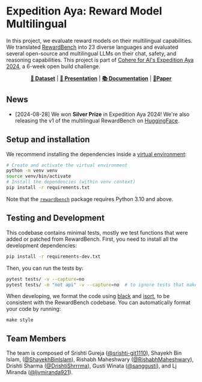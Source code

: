 # Expedition Aya: Reward Model Multilingual

In this project, we evaluate reward models on their multilingual capabilities.
We translated [RewardBench](https://huggingface.co/datasets/allenai/reward-bench) into 23 diverse languages and evaluated several open-source and multilingual LLMs on their chat, safety, and reasoning capabilities.
This project is part of [Cohere for AI's Expedition Aya 2024](https://sites.google.com/cohere.com/expedition-aya/home), a 6-week open build challenge.

<p align="center">
<b><a href="https://huggingface.co/datasets/aya-rm-multilingual/multilingual-reward-bench">🤗 Dataset</a></b>
|
<b><a href="https://docs.google.com/presentation/d/1nEWUGw8qaHUa-FroNyFYLInRJ2yAKgQBIK5n5cGX9sA/edit?usp=sharing">💬 Presentation</a></b>
|
<b><a href="https://github.com/for-ai/aya_rm_multilingual/blob/main/docs.md">📚 Documentation</a></b>
|
<b><a href="https://arxiv.org/abs/2410.15522">📄Paper</a></b>
</p>

## News

- [2024-08-28] We won **Silver Prize** in Expedition Aya 2024! We're also releasing the v1 of the multilingual RewardBench on [HuggingFace](https://huggingface.co/datasets/aya-rm-multilingual/multilingual-reward-bench).

## Setup and installation

We recommend installing the dependencies inside a [virtual environment](https://docs.python.org/3/library/venv.html):

```sh
# Create and activate the virtual environment
python -m venv venv
source venv/bin/activate
# Install the dependencies (within venv context)
pip install -r requirements.txt
```

Note that the [`rewardbench`](https://pypi.org/project/rewardbench/) package requires Python 3.10 and above.

## Testing and Development

This codebase contains minimal tests, mostly we test functions that were added or patched from RewardBench.
First, you need to install all the development dependencies:

```sh
pip install -r requirements-dev.txt
```

Then, you can run the tests by:

```sh
pytest tests/ -v --capture=no
pytest tests/ -m "not api" -v --capture=no  # to ignore tests that make use of third-party APIs
```

When developing, we format the code using [black](https://black.readthedocs.io/en/stable/index.html) and [isort](https://pycqa.github.io/isort/), to be consistent with the RewardBench codebase.
You can automatically format your code by running:

```
make style
```

## Team Members

The team is composed of Srishti Gureja ([@srishti-git1110](https://github.com/srishti-git1110)), Shayekh Bin Islam, ([@ShayekhBinIslam](https://github.com/ShayekhBinIslam)), Rishabh Maheshwary ([@RishabhMaheshwary](https://github.com/RishabhMaheshwary)), Drishti Sharma ([@DrishtiShrrrma](https://github.com/DrishtiShrrrma)), Gusti Winata ([@sanggusti](https://github.com/sanggusti)), and Lj Miranda ([@ljvmiranda921](https://github.com/ljvmiranda921)).
